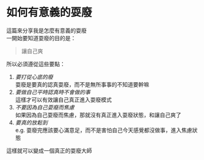 # 如何有意義的耍廢
這篇來分享我是怎麼有意義的耍廢  
一開始要知道耍廢的目的是：  
> 讓自己爽  

所以必須遵從這些要點：  
1. *要打從心底的廢*  
   耍廢是要真的認真耍廢，而不是無所事事的不知道要幹嘛
2. *要做自己平時認真時不會做的事*  
   這樣才可以有效讓自己真正進入耍廢模式  
3. *不要因為自己耍廢而焦慮*   
   如果因為自己耍廢而焦慮，那就沒有真正進入耍廢狀態，和讓自己爽了  
4. *要真的放鬆到*    
   e.g. 耍廢完應該要心滿意足，而不是害怕自己今天感覺都沒做事，進入焦慮狀態  
  
這樣就可以變成一個真正的耍廢大師   

